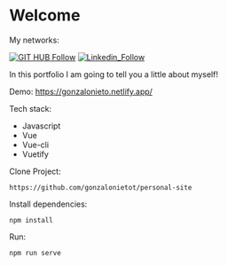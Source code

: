 # Welcome

My networks:

[![GIT HUB Follow](https://img.shields.io/badge/GitHub-100000?style=for-the-badge&logo=github&logoColor=white)](https://github.com/gnieto11)
[![Linkedin_Follow](https://img.shields.io/badge/LinkedIn-0077B5?style=for-the-badge&logo=linkedin&logoColor=white)](https://www.linkedin.com/in/gonzalo-nieto-03508a199/)


In this portfolio I am going to tell you a little about myself!

Demo: https://gonzalonieto.netlify.app/

Tech stack:

* Javascript
* Vue
* Vue-cli
* Vuetify


Clone Project:
```
https://github.com/gonzalonietot/personal-site
```

Install dependencies:
```
npm install
```
Run:

```
npm run serve
```


